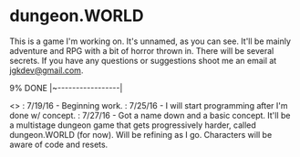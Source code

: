 # dungeon.WORLD
This is a game I'm working on. It's unnamed, as you can see. It'll be mainly adventure and RPG with a bit of horror thrown in. There will be several secrets. If you have any questions or suggestions shoot me an email at jgkdev@gmail.com.

9% DONE
|~-----------------|

<<UPDATE LOG>>
: 7/19/16 - Beginning work.
: 7/25/16 - I will start programming after I'm done w/ concept. 
: 7/27/16 - Got a name down and a basic concept. It'll be a multistage dungeon game that gets progressively harder, called dungeon.WORLD (for now). Will be refining as I go. Characters will be aware of code and resets.

